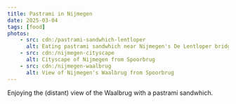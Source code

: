 ```yaml
---
title: Pastrami in Nijmegen
date: 2025-03-04
tags: [food]
photos:
    - src: cdn:/pastrami-sandwhich-lentloper
      alt: Eating pastrami sandwhich near Nijmegen's De Lentloper bridge
    - src: cdn:/nijmegen-cityscape
      alt: Cityscape of Nijmegen from Spoorbrug
    - src: cdn:/nijmegen-waalbrug
      alt: View of Nijmegen's Waalbrug from Spoorbrug
---
```


Enjoying the (distant) view of the Waalbrug with a pastrami sandwhich.
